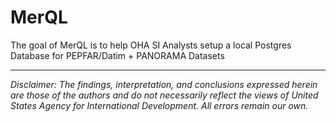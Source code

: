 
# MerQL

<!-- badges: start -->
<!-- badges: end -->

The goal of MerQL is to help OHA SI Analysts setup a local Postgres Database for PEPFAR/Datim + PANORAMA Datasets 


---

*Disclaimer: The findings, interpretation, and conclusions expressed herein are those of the authors and do not necessarily reflect the views of United States Agency for International Development. All errors remain our own.*

